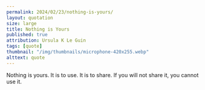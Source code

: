 ```yaml
---
permalink: 2024/02/23/nothing-is-yours/
layout: quotation
size: large
title: Nothing is Yours
published: true
attribution: Ursula K Le Guin
tags: [quote]
thumbnail: "/img/thumbnails/microphone-420x255.webp"
alttext: quote
---
```


Nothing is yours. It is to use. It is to share. If you will not share it, you cannot use it.
